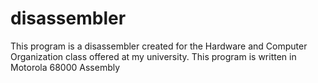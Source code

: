 # disassembler
This program is a disassembler created for the Hardware and Computer Organization class offered at my university. This program is written in Motorola 68000 Assembly 
